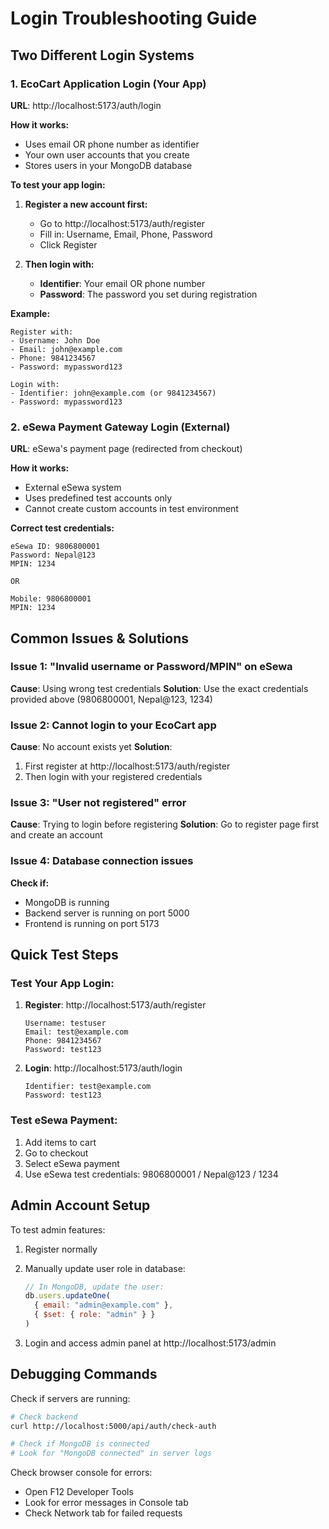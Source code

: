 # Login Troubleshooting Guide

## Two Different Login Systems

### 1. EcoCart Application Login (Your App)
**URL**: http://localhost:5173/auth/login

**How it works:**
- Uses email OR phone number as identifier
- Your own user accounts that you create
- Stores users in your MongoDB database

**To test your app login:**
1. **Register a new account first:**
   - Go to http://localhost:5173/auth/register
   - Fill in: Username, Email, Phone, Password
   - Click Register

2. **Then login with:**
   - **Identifier**: Your email OR phone number
   - **Password**: The password you set during registration

**Example:**
```
Register with:
- Username: John Doe
- Email: john@example.com
- Phone: 9841234567
- Password: mypassword123

Login with:
- Identifier: john@example.com (or 9841234567)
- Password: mypassword123
```

### 2. eSewa Payment Gateway Login (External)
**URL**: eSewa's payment page (redirected from checkout)

**How it works:**
- External eSewa system
- Uses predefined test accounts only
- Cannot create custom accounts in test environment

**Correct test credentials:**
```
eSewa ID: 9806800001
Password: Nepal@123
MPIN: 1234

OR

Mobile: 9806800001
MPIN: 1234
```

## Common Issues & Solutions

### Issue 1: "Invalid username or Password/MPIN" on eSewa
**Cause**: Using wrong test credentials
**Solution**: Use the exact credentials provided above (9806800001, Nepal@123, 1234)

### Issue 2: Cannot login to your EcoCart app
**Cause**: No account exists yet
**Solution**: 
1. First register at http://localhost:5173/auth/register
2. Then login with your registered credentials

### Issue 3: "User not registered" error
**Cause**: Trying to login before registering
**Solution**: Go to register page first and create an account

### Issue 4: Database connection issues
**Check if:**
- MongoDB is running
- Backend server is running on port 5000
- Frontend is running on port 5173

## Quick Test Steps

### Test Your App Login:
1. **Register**: http://localhost:5173/auth/register
   ```
   Username: testuser
   Email: test@example.com
   Phone: 9841234567
   Password: test123
   ```

2. **Login**: http://localhost:5173/auth/login
   ```
   Identifier: test@example.com
   Password: test123
   ```

### Test eSewa Payment:
1. Add items to cart
2. Go to checkout
3. Select eSewa payment
4. Use eSewa test credentials: 9806800001 / Nepal@123 / 1234

## Admin Account Setup

To test admin features:
1. Register normally
2. Manually update user role in database:
   ```javascript
   // In MongoDB, update the user:
   db.users.updateOne(
     { email: "admin@example.com" },
     { $set: { role: "admin" } }
   )
   ```

3. Login and access admin panel at http://localhost:5173/admin

## Debugging Commands

Check if servers are running:
```bash
# Check backend
curl http://localhost:5000/api/auth/check-auth

# Check if MongoDB is connected
# Look for "MongoDB connected" in server logs
```

Check browser console for errors:
- Open F12 Developer Tools
- Look for error messages in Console tab
- Check Network tab for failed requests
